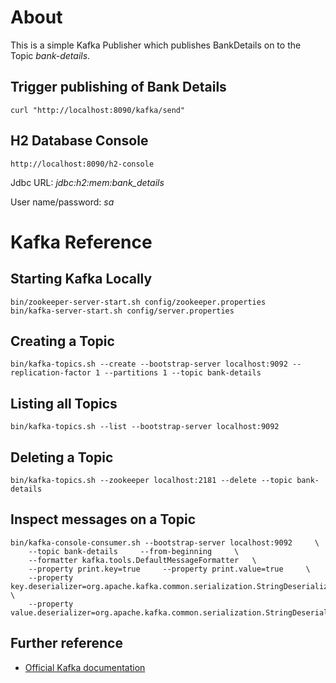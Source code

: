 # About

This is a simple Kafka Publisher which publishes BankDetails on to the Topic *bank-details*.

## Trigger publishing of Bank Details

	curl "http://localhost:8090/kafka/send"

## H2 Database Console

	http://localhost:8090/h2-console
	
Jdbc URL: *jdbc:h2:mem:bank_details*	

User name/password: *sa*	

# Kafka Reference
## Starting Kafka Locally

	bin/zookeeper-server-start.sh config/zookeeper.properties
	bin/kafka-server-start.sh config/server.properties
	
## Creating a Topic

	bin/kafka-topics.sh --create --bootstrap-server localhost:9092 --replication-factor 1 --partitions 1 --topic bank-details
	
## Listing all Topics

	bin/kafka-topics.sh --list --bootstrap-server localhost:9092
		
## Deleting a Topic

	bin/kafka-topics.sh --zookeeper localhost:2181 --delete --topic bank-details		
	
## Inspect messages on a Topic

	bin/kafka-console-consumer.sh --bootstrap-server localhost:9092     \
		--topic bank-details     --from-beginning     \
		--formatter kafka.tools.DefaultMessageFormatter   \
		--property print.key=true     --property print.value=true     \
		--property key.deserializer=org.apache.kafka.common.serialization.StringDeserializer     \
		--property value.deserializer=org.apache.kafka.common.serialization.StringDeserializer
		
## Further reference
* [Official Kafka documentation](https://kafka.apache.org/quickstart)
